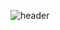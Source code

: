 ![header](https://capsule-render.vercel.app/api?type=wave&color=auto&height=300&section=header&text=Dave&fontSize=90)
